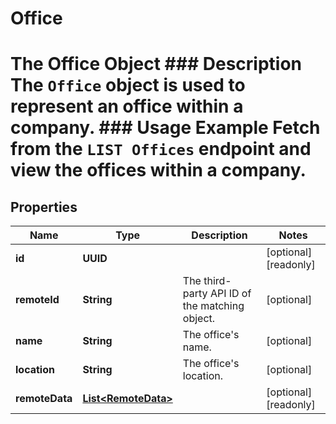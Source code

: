 

# Office

# The Office Object ### Description The `Office` object is used to represent an office within a company.  ### Usage Example Fetch from the `LIST Offices` endpoint and view the offices within a company.
## Properties

Name | Type | Description | Notes
------------ | ------------- | ------------- | -------------
**id** | **UUID** |  |  [optional] [readonly]
**remoteId** | **String** | The third-party API ID of the matching object. |  [optional]
**name** | **String** | The office&#39;s name. |  [optional]
**location** | **String** | The office&#39;s location. |  [optional]
**remoteData** | [**List&lt;RemoteData&gt;**](RemoteData.md) |  |  [optional] [readonly]



